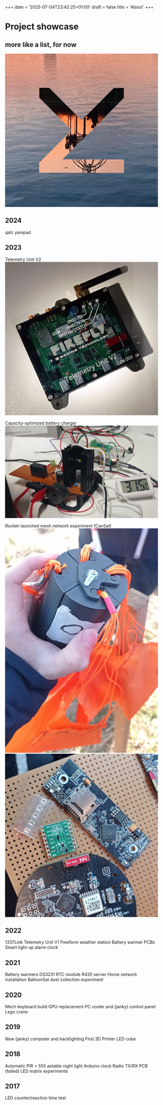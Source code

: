 +++
date = '2025-07-04T23:42:25+01:00'
draft = false
title = 'About'
+++

# Project showcase
## more like a list, for now 

![Profile picture](img/profile.jpg)

## 2024

qalc yampad

## 2023

Telemetry Unit V2
![Telemetry Unit V2](img/telem2.jpg)

Capacity-optimized battery charger
![Capacity-optimized battery charger](img/charger.jpg)

Rocket-launched mesh network experiment (CanSat)
![CanSat](img/cansat.jpg)
![CanSat PCB](img/cansatpcb.jpg)

## 2022
1337Link
Telemetry Unit V1
Freeform weather station
Battery warmer PCBs
Smart light-up alarm clock

## 2021
Battery warmers
DS3231 RTC module
R420 server
Home network installation
BalloonSat dust collection experiment

## 2020
Mech keyboard build
GPU replacement
PC cooler and (janky) control panel
Lego crane

## 2019
New (janky) computer and backlighting
First 3D Printer
LED cube

## 2018
Automatic PIR + 555 astable night light
Arduino clock
Radio TX/RX PCB (failed)
LED matrix experiments

## 2017
LED counter/reaction time test